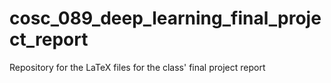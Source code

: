 # cosc_089_deep_learning_final_project_report

Repository for the LaTeX files for the class' final project report

